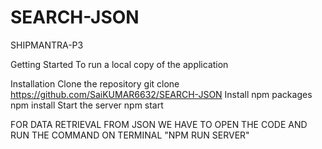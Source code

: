 # SEARCH-JSON
SHIPMANTRA-P3
 
 
 
Getting Started
To run a local copy of the application

Installation
Clone the repository
git clone https://github.com/SaiKUMAR6632/SEARCH-JSON
Install npm packages
npm install 
Start the server
npm start

FOR DATA RETRIEVAL FROM JSON WE HAVE TO OPEN THE CODE AND RUN THE COMMAND ON TERMINAL "NPM RUN SERVER"

